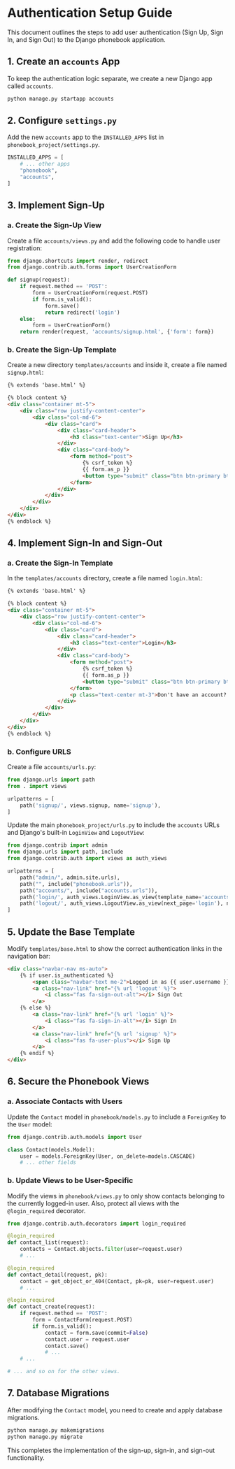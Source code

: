 # Authentication Setup Guide

This document outlines the steps to add user authentication (Sign Up, Sign In, and Sign Out) to the Django phonebook application.

## 1. Create an `accounts` App

To keep the authentication logic separate, we create a new Django app called `accounts`.

```bash
python manage.py startapp accounts
```

## 2. Configure `settings.py`

Add the new `accounts` app to the `INSTALLED_APPS` list in `phonebook_project/settings.py`.

```python
INSTALLED_APPS = [
    # ... other apps
    "phonebook",
    "accounts",
]
```

## 3. Implement Sign-Up

### a. Create the Sign-Up View

Create a file `accounts/views.py` and add the following code to handle user registration:

```python
from django.shortcuts import render, redirect
from django.contrib.auth.forms import UserCreationForm

def signup(request):
    if request.method == 'POST':
        form = UserCreationForm(request.POST)
        if form.is_valid():
            form.save()
            return redirect('login')
    else:
        form = UserCreationForm()
    return render(request, 'accounts/signup.html', {'form': form})
```

### b. Create the Sign-Up Template

Create a new directory `templates/accounts` and inside it, create a file named `signup.html`:

```html
{% extends 'base.html' %}

{% block content %}
<div class="container mt-5">
    <div class="row justify-content-center">
        <div class="col-md-6">
            <div class="card">
                <div class="card-header">
                    <h3 class="text-center">Sign Up</h3>
                </div>
                <div class="card-body">
                    <form method="post">
                        {% csrf_token %}
                        {{ form.as_p }}
                        <button type="submit" class="btn btn-primary btn-block">Sign Up</button>
                    </form>
                </div>
            </div>
        </div>
    </div>
</div>
{% endblock %}
```

## 4. Implement Sign-In and Sign-Out

### a. Create the Sign-In Template

In the `templates/accounts` directory, create a file named `login.html`:

```html
{% extends 'base.html' %}

{% block content %}
<div class="container mt-5">
    <div class="row justify-content-center">
        <div class="col-md-6">
            <div class="card">
                <div class="card-header">
                    <h3 class="text-center">Login</h3>
                </div>
                <div class="card-body">
                    <form method="post">
                        {% csrf_token %}
                        {{ form.as_p }}
                        <button type="submit" class="btn btn-primary btn-block">Login</button>
                    </form>
                    <p class="text-center mt-3">Don't have an account? <a href="{% url 'signup' %}">Sign up</a></p>
                </div>
            </div>
        </div>
    </div>
</div>
{% endblock %}
```

### b. Configure URLS

Create a file `accounts/urls.py`:

```python
from django.urls import path
from . import views

urlpatterns = [
    path('signup/', views.signup, name='signup'),
]
```

Update the main `phonebook_project/urls.py` to include the `accounts` URLs and Django's built-in `LoginView` and `LogoutView`:

```python
from django.contrib import admin
from django.urls import path, include
from django.contrib.auth import views as auth_views

urlpatterns = [
    path("admin/", admin.site.urls),
    path("", include("phonebook.urls")),
    path("accounts/", include("accounts.urls")),
    path('login/', auth_views.LoginView.as_view(template_name='accounts/login.html'), name='login'),
    path('logout/', auth_views.LogoutView.as_view(next_page='login'), name='logout'),
]
```

## 5. Update the Base Template

Modify `templates/base.html` to show the correct authentication links in the navigation bar:

```html
<div class="navbar-nav ms-auto">
    {% if user.is_authenticated %}
        <span class="navbar-text me-2">Logged in as {{ user.username }}</span>
        <a class="nav-link" href="{% url 'logout' %}">
            <i class="fas fa-sign-out-alt"></i> Sign Out
        </a>
    {% else %}
        <a class="nav-link" href="{% url 'login' %}">
            <i class="fas fa-sign-in-alt"></i> Sign In
        </a>
        <a class="nav-link" href="{% url 'signup' %}">
            <i class="fas fa-user-plus"></i> Sign Up
        </a>
    {% endif %}
</div>
```

## 6. Secure the Phonebook Views

### a. Associate Contacts with Users

Update the `Contact` model in `phonebook/models.py` to include a `ForeignKey` to the `User` model:

```python
from django.contrib.auth.models import User

class Contact(models.Model):
    user = models.ForeignKey(User, on_delete=models.CASCADE)
    # ... other fields
```

### b. Update Views to be User-Specific

Modify the views in `phonebook/views.py` to only show contacts belonging to the currently logged-in user. Also, protect all views with the `@login_required` decorator.

```python
from django.contrib.auth.decorators import login_required

@login_required
def contact_list(request):
    contacts = Contact.objects.filter(user=request.user)
    # ...

@login_required
def contact_detail(request, pk):
    contact = get_object_or_404(Contact, pk=pk, user=request.user)
    # ...

@login_required
def contact_create(request):
    if request.method == 'POST':
        form = ContactForm(request.POST)
        if form.is_valid():
            contact = form.save(commit=False)
            contact.user = request.user
            contact.save()
            # ...
    # ...

# ... and so on for the other views.
```

## 7. Database Migrations

After modifying the `Contact` model, you need to create and apply database migrations.

```bash
python manage.py makemigrations
python manage.py migrate
```

This completes the implementation of the sign-up, sign-in, and sign-out functionality.
